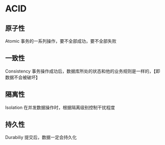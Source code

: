 # ACID

## 原子性
Atomic
事务的一系列操作，要不全部成功，要不全部失败

## 一致性
Consistency
事务操作成功后，数据库所处的状态和他的业务规则是一样的，【即数据不会被破坏】

## 隔离性
Isolation
在并发数据操作时，根据隔离级别控制干扰程度

## 持久性
Durabiliy
提交后，数据一定会持久化